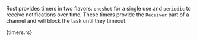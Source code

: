 Rust provides timers in two flavors: `oneshot` for a single use and `periodic`
to receive notifications over time. These timers provide the `Receiver` part of
a channel and will block the task until they timeout.

{timers.rs}
